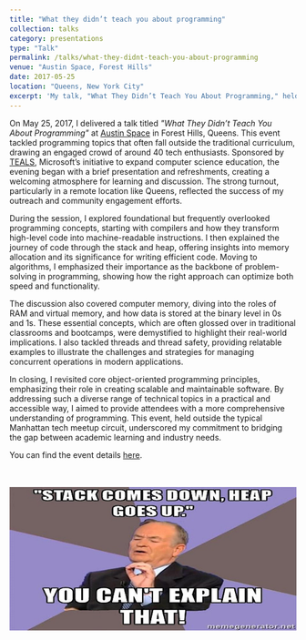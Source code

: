 ```yaml
---
title: "What they didn’t teach you about programming"
collection: talks
category: presentations
type: "Talk"
permalink: /talks/what-they-didnt-teach-you-about-programming
venue: "Austin Space, Forest Hills"
date: 2017-05-25
location: "Queens, New York City"
excerpt: 'My talk, "What They Didn’t Teach You About Programming," held at Austin Space in Forest Hills, Queens, was designed to go beyond the basics and delve into critical topics often overlooked in formal education. Sponsored by Microsoft’s TEALS, the event drew around 40 developers and students—a turnout I was proud of, especially for a tech talk held outside Manhattan. During the session, I covered foundational topics like compilers, stack and heap memory, and algorithms, sharing practical insights into how code interacts with a machine at every level. I also explained concepts such as RAM, virtual memory, data storage in binary, and the intricacies of threads and thread safety, ensuring each idea was accessible and relevant to attendees. The event was a chance to bridge the gap between academic knowledge and real-world industry needs, and I enjoyed providing attendees with a deeper understanding of the systems that underpin programming. It was a rewarding experience to engage with such an enthusiastic group and share knowledge that can directly impact their growth as developers.'
---
```


On May 25, 2017, I delivered a talk titled *"What They Didn’t Teach You About Programming"* at [Austin Space](https://www.theaustinspace.com/) in Forest Hills, Queens. This event tackled programming topics that often fall outside the traditional curriculum, drawing an engaged crowd of around 40 tech enthusiasts. Sponsored by [TEALS](https://www.microsoft.com/en-us/teals), Microsoft’s initiative to expand computer science education, the evening began with a brief presentation and refreshments, creating a welcoming atmosphere for learning and discussion. The strong turnout, particularly in a remote location like Queens, reflected the success of my outreach and community engagement efforts.

During the session, I explored foundational but frequently overlooked programming concepts, starting with compilers and how they transform high-level code into machine-readable instructions. I then explained the journey of code through the stack and heap, offering insights into memory allocation and its significance for writing efficient code. Moving to algorithms, I emphasized their importance as the backbone of problem-solving in programming, showing how the right approach can optimize both speed and functionality.

The discussion also covered computer memory, diving into the roles of RAM and virtual memory, and how data is stored at the binary level in 0s and 1s. These essential concepts, which are often glossed over in traditional classrooms and bootcamps, were demystified to highlight their real-world implications. I also tackled threads and thread safety, providing relatable examples to illustrate the challenges and strategies for managing concurrent operations in modern applications.

In closing, I revisited core object-oriented programming principles, emphasizing their role in creating scalable and maintainable software. By addressing such a diverse range of technical topics in a practical and accessible way, I aimed to provide attendees with a more comprehensive understanding of programming. This event, held outside the typical Manhattan tech meetup circuit, underscored my commitment to bridging the gap between academic learning and industry needs. 

You can find the event details [here](https://www.eventbrite.com/e/what-they-didnt-teach-you-about-programming-prepay-using-link-tickets-34446202519).

<br/><br/>
<img src='/images/austin-space-what-they.jpg' alt='What They Didn’t Teach You About Programming Talk at Austin Space'>
